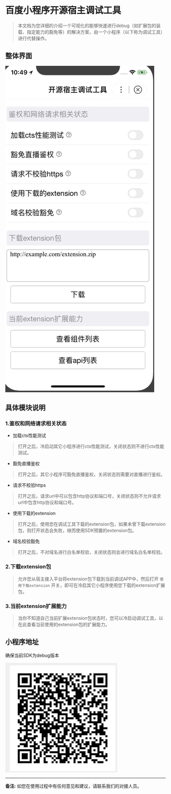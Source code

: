 # 百度小程序开源宿主调试工具

> 本文档为您详细的介绍一个可视化的能够快速进行debug（如扩展包的装载、指定能力的豁免等）的解决方案，由一个小程序（以下称为调试工具）进行代替操作。

## 整体界面

![layout](./images/layout.png)

## 具体模块说明

### 1.鉴权和网络请求相关状态

- 加载cts性能测试

> 打开之后，冷启动其它小程序进行cts性能测试，关闭状态则不进行cts性能测试。

- 豁免直播鉴权

> 打开之后，其它小程序可豁免直播鉴权，关闭状态则需要对直播进行鉴权。

- 请求不校验https

> 打开之后，请求url中可以包含http协议和端口号，关闭状态则不允许请求url中包含http协议和端口号。

- 使用下载的extension

> 打开之后，使用您在调试工具下载的extension包，如果未曾下载extension包，则打开状态会失败，继而使用SDK预置的extension包。

- 域名校验豁免

> 打开之后，不对域名进行白名单校验，关闭状态则会进行域名白名单校验。

### 2.下载extension包

> 允许您从宿主接入平台将extension包下载到当前调试APP中，然后打开 `使用下载extension` 开关，即可在冷启其它小程序使用您下载的extension扩展包。

### 3.当前extension扩展能力

> 当你不知道自己当前扩展extension包状态时，您可以冷启动调试工具，以在此查看当前使用的extension包的扩展能力。

## 小程序地址

确保当前SDK为debug版本

![debug](./images/debug.png)



----

**备注:**
如您在使用过程中有任何意见和建议，请联系我们的对接人员。